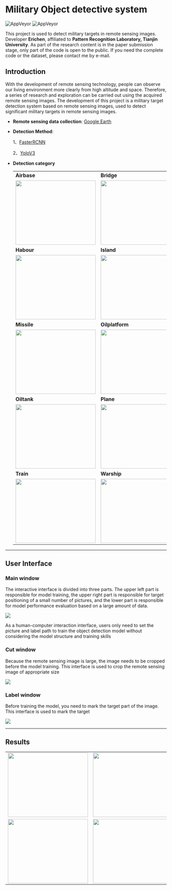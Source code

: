 # Military Object detective system

![AppVeyor](https://img.shields.io/static/v1?label=version&message=3.2.1&color=brightgreen)
![AppVeyor](https://img.shields.io/static/v1?label=Developer&message=Erichen&color=orange)


This project is used to detect military targets in remote sensing images. Developer **Erichen**, affiliated to **Pattern Recognition Laboratory, Tianjin University**. As part of the research content is in the paper submission stage, only part of the code is open to the public. If you need the complete code or the dataset, please contact me by e-mail.

## Introduction

With the development of remote sensing technology, people can observe our living environment more clearly from high altitude and space. Therefore, a series of research and exploration can be carried out using the acquired remote sensing images. The development of this project is a military target detection system based on remote sensing images, used to detect significant military targets in remote sensing images.

* **Remote sensing data collection**: [Google Earth](https://www.google.com/earth/)
* **Detection Method**: 
  
  1、[FasterRCNN](http://papers.nips.cc/paper/5638-faster-r-cnn-towards-real-time-object-detection-with-region-proposal-networks.pdf)

  2、[YoloV3](https://arxiv.org/pdf/1804.02767.pdf)

* **Detection category**
 
    <table>
    <tr>
    <td><b>Airbase</b></td>
    <td><b>Bridge</b></td>
    </tr>
    <tr>
    <td><img src="./source/airbase.jpg" width="250" height="200" /></td>
    <td><img src="./source/bridge.jpg" width="250" height="200" /></td>
    </tr>
    <tr>
    <td><b>Habour</b></td>
    <td><b>Island</b></td>
    </tr>
    <tr>
    <td><img src="./source/harbour.jpg" width="250" height="200" /></td>
    <td><img src="./source/island.jpg" width="250" height="200" /></td>
    </tr>
    <tr>
    <td><b>Missile</b></td>
    <td><b>Oilplatform</b></td>
    </tr>
    <tr>
    <td><img src="./source/missile.jpg" width="250" height="200" /></td>
    <td><img src="./source/oilplatform.jpg" width="250" height="200" /></td>
    </tr>
    <tr>
    <td><b>Oiltank</b></td>
    <td><b>Plane</b></td>
    </tr>
    <tr>
    <td><img src="./source/oiltank.jpg" width="250" height="200" /></td>
    <td><img src="./source/plane.jpg" width="250" height="200" /></td>
    </tr>
    <tr>
    <td><b>Train</b></td>
    <td><b>Warship</b></td>
    </tr>
    <tr>
    <td><img src="./source/train.jpg" width="250" height="200" /></td>
    <td><img src="./source/warship.jpg" width="250" height="200" /></td>
    </tr>
    </table>

---

## User Interface
### Main window
The interactive interface is divided into three parts. The upper left part is responsible for model training, the upper right part is responsible for target positioning of a small number of pictures, and the lower part is responsible for model performance evaluation based on a large amount of data.

<img src="./source/mainwindow.png" />

As a human-computer interaction interface, users only need to set the picture and label path to train the object detection model without considering the model structure and training skills

### Cut window
Because the remote sensing image is large, the image needs to be cropped before the model training. This interface is used to crop the remote sensing image of appropriate size

<img src="./source/cutwindow.png" />

### Label window
Before training the model, you need to mark the target part of the image. This interface is used to mark the target

<img src="./source/labelwindow.png" />

---

## Results

<table>
<tr>
<td><img src="./source/result1.jpg" width="250" height="200" /></td>
<td><img src="./source/result2.jpg" width="250" height="200" /></td>
<td><img src="./source/result3.jpg" width="250" height="200" /></td>
</tr>
<tr>
<td><img src="./source/result4.jpg" width="250" height="200" /></td>
<td><img src="./source/result5.jpg" width="250" height="200" /></td>
<td><img src="./source/result6.jpg" width="250" height="200" /></td>
</tr>
<tr>
</table>
